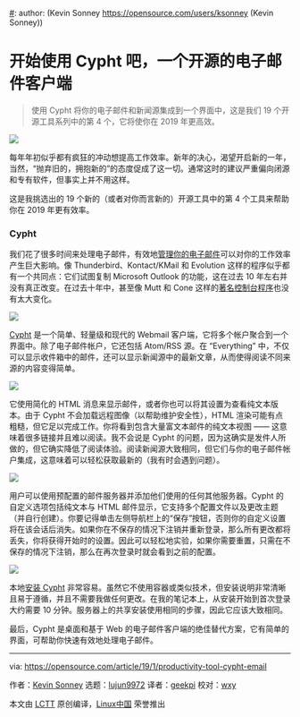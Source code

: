 [#]: collector: (lujun9972)
[#]: translator: (geekpi)
[#]: reviewer: (wxy)
[#]: publisher: ( )
[#]: url: ( )
[#]: subject: (Get started with Cypht, an open source email client)
[#]: via: (https://opensource.com/article/19/1/productivity-tool-cypht-email)
[#]: author: (Kevin Sonney https://opensource.com/users/ksonney (Kevin Sonney))

开始使用 Cypht 吧，一个开源的电子邮件客户端
======

> 使用 Cypht 将你的电子邮件和新闻源集成到一个界面中，这是我们 19 个开源工具系列中的第 4 个，它将使你在 2019 年更高效。

![](https://opensource.com/sites/default/files/styles/image-full-size/public/lead-images/email_mail_box_envelope_send_blue.jpg?itok=6Epj47H6)

每年年初似乎都有疯狂的冲动想提高工作效率。新年的决心，渴望开启新的一年，当然，“抛弃旧的，拥抱新的”的态度促成了这一切。通常这时的建议严重偏向闭源和专有软件，但事实上并不用这样。

这是我挑选出的 19 个新的（或者对你而言新的）开源工具中的第 4 个工具来帮助你在 2019 年更有效率。

### Cypht

我们花了很多时间来处理电子邮件，有效地[管理你的电子邮件][1]可以对你的工作效率产生巨大影响。像 Thunderbird、Kontact/KMail 和 Evolution 这样的程序似乎都有一个共同点：它们试图复制 Microsoft Outlook 的功能，这在过去 10 年左右并没有真正改变。在过去十年中，甚至像 Mutt 和 Cone 这样的[著名控制台程序][2]也没有太大变化。

![](https://opensource.com/sites/default/files/uploads/cypht-1.png)

[Cypht][3] 是一个简单、轻量级和现代的 Webmail 客户端，它将多个帐户聚合到一个界面中。除了电子邮件帐户，它还包括 Atom/RSS 源。在 “Everything” 中，不仅可以显示收件箱中的邮件，还可以显示新闻源中的最新文章，从而使得阅读不同来源的内容变得简单。

![](https://opensource.com/sites/default/files/uploads/cypht-2.png)

它使用简化的 HTML 消息来显示邮件，或者你也可以将其设置为查看纯文本版本。由于 Cypht 不会加载远程图像（以帮助维护安全性），HTML 渲染可能有点粗糙，但它足以完成工作。你将看到包含大量富文本邮件的纯文本视图 —— 这意味着很多链接并且难以阅读。我不会说是 Cypht 的问题，因为这确实是发件人所做的，但它确实降低了阅读体验。阅读新闻源大致相同，但它们与你的电子邮件帐户集成，这意味着可以轻松获取最新的（我有时会遇到问题）。

![](https://opensource.com/sites/default/files/uploads/cypht-3.png)

用户可以使用预配置的邮件服务器并添加他们使用的任何其他服务器。Cypht 的自定义选项包括纯文本与 HTML 邮件显示，它支持多个配置文件以及更改主题（并自行创建）。你要记得单击左侧导航栏上的“保存”按钮，否则你的自定义设置将在该会话后消失。如果你在不保存的情况下注销并重新登录，那么所有更改都将丢失，你将获得开始时的设置。因此可以轻松地实验，如果你需要重置，只需在不保存的情况下注销，那么在再次登录时就会看到之前的配置。

![](https://opensource.com/sites/default/files/pictures/cypht-4.png)

本地[安装 Cypht][4] 非常容易。虽然它不使用容器或类似技术，但安装说明非常清晰且易于遵循，并且不需要我做任何更改。在我的笔记本上，从安装开始到首次登录大约需要 10 分钟。服务器上的共享安装使用相同的步骤，因此它应该大致相同。

最后，Cypht 是桌面和基于 Web 的电子邮件客户端的绝佳替代方案，它有简单的界面，可帮助你快速有效地处理电子邮件。

--------------------------------------------------------------------------------

via: https://opensource.com/article/19/1/productivity-tool-cypht-email

作者：[Kevin Sonney][a]
选题：[lujun9972][b]
译者：[geekpi](https://github.com/geekpi)
校对：[wxy](https://github.com/wxy)

本文由 [LCTT](https://github.com/LCTT/TranslateProject) 原创编译，[Linux中国](https://linux.cn/) 荣誉推出

[a]: https://opensource.com/users/ksonney (Kevin Sonney)
[b]: https://github.com/lujun9972
[1]: https://opensource.com/article/17/7/email-alternatives-thunderbird
[2]: https://opensource.com/life/15/8/top-4-open-source-command-line-email-clients
[3]: https://cypht.org/
[4]: https://cypht.org/install.html
